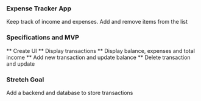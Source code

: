 ### Expense Tracker App

Keep track of income and expenses. Add and remove items from the list

### Specifications and MVP
** Create UI
** Display transactions
** Display balance, expenses and total income
** Add new transaction and update balance
** Delete transaction and update

### Stretch Goal
Add a backend and database to store transactions
